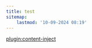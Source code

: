 ```yaml
---
title: test
sitemap:
    lastmod: '10-09-2024 08:19'
---
```


[plugin:content-inject](/digital-innovation/_outputs/project-listing)
